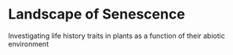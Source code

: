 # Landscape of Senescence

Investigating life history traits in plants as a function of their abiotic environment

